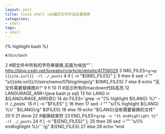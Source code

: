 ```yaml
---
layout: post
title: linux shell sed遍历文件并且批量替换
categories:
- shell
tags:
- shell
---
```


{% highlight bash %}
	
	#/bin/bash
  2 #把文件中所有的字符串替换,前面为啥加“”：http://blog.csdn.net/loveaborn/article/details/41706029
  3 IMG_FILES=`grep {{site.iurl}} -rl ./_posts`
  4 if [ -n "${IMG_FILES}" ];
  5         then
  6                 sed -i "" "s/{{site.iurl}}/\/Users\/nemo\/07blog\/imgs/g" ${IMG_FILES}
  7         else
  8                 echo "无文件需要替换图片!"
  9 fi
 10
 11 #显示所有的macdown代码高亮
 12 LANGURAGE_ARR=(java bash js sql)
 13 for LANG in ${LANGURAGE_ARR[@]}
 14         do       FILES=`grep -n "{% highlight ${LANG} %}" -rl ./_posts`
 15                  if [ -n "$FILES" ];
 16                         then
 17                                 sed -i "" "s/{% highlight ${LANG} %}/\`\`\`${LANG}/g" ${FILES}
 18                         else
 19                                 echo "${LANG}没有需要替换的文件"
 20                  fi
 21         done
 22 #替换结束符
 23 END_FILES=`grep -n "{% endhighlight %}" -rl ./_posts`
 24 if [ -n "${END_FILES}" ];
 25         then
 26                 sed -i "" "s/{% endhighlight %}/\`\`\`/g" ${END_FILES}
 27         else
 28                 echo "end
 
